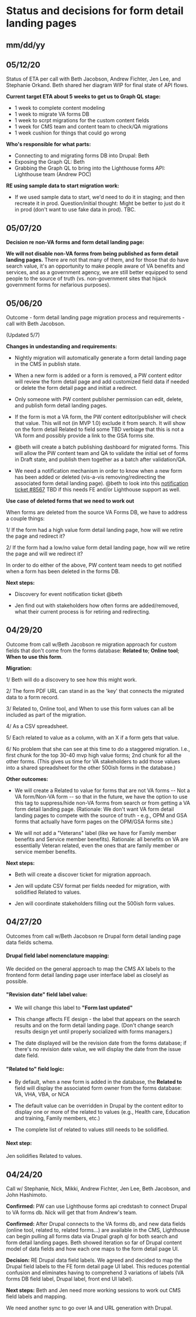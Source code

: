 # Status and decisions for form detail landing pages

## mm/dd/yy


## 05/12/20

Status of ETA per call with Beth Jacobson, Andrew Fichter, Jen Lee, and Stephanie Orkand. Beth shared her diagram WIP for final state of API flows. 

__Current target ETA about 5 weeks to get us to Graph QL stage:__

- 1 week to complete content modeling
- 1 week to migrate VA forms DB
- 1 week to scrpt migrations for the custom content fields
- 1 week for CMS team and content team to check/QA migrations
- 1 week cushion for things that could go wrong

__Who's responsible for what parts:__
- Connecting to and migrating forms DB into Drupal: Beth
- Exposing the Graph QL: Beth
- Grabbing the Graph QL to bring into the Lighthouse forms API: Lighthouse team (Andrew POC)

__RE using sample data to start migration work:__
- If we used sample data to start, we'd need to do it in staging; and then recreate it in prod. Question/initial thought: Might be better to just do it in prod (don't want to use fake data in prod). TBC. 


## 05/07/20

__Decision re non-VA forms and form detail landing page:__

__We will not disable non-VA forms from being published as form detail landing pages.__ There are not that many of them, and for those that do have search value, it's an opportunity to make people aware of VA benefits and services, and as a government agency, we are still better equipped to send people to the source of truth (vs. non-government sites that hijack government forms for nefarious purposes). 



## 05/06/20
Outcome - form detail landing page migration process and requirements - call with Beth Jacobson. 

(Updated 5/7)

__Changes in undestanding and requirements:__

- Nightly migration will automatically generate a form detail landing page in the CMS in publish state. 

- When a new form is added or a form is removed, a PW content editor will review the form detail page and add customized field data if needed or delete the form detail page and initiat a redirect. 

- Only someone with PW content publisher permission can edit, delete, and publish form detail landing pages. 

- If the form is mot a VA form, the PW content editor/publisher will check that value. This will not (in MVP 1.0) exclude it from search. It will show on the form detail Related to field some TBD verbiage that this is not a VA form and possibly provide a link to the GSA forms site.  

- @beth will create a batch publishing dashboard for migrated forms. This will allow the PW content team and QA to validate the initial set of forms in Draft state, and publish them together as a batch after validation/QA. 

- We need a notification mechanism in order to know when a new form has been added or deleted (vis-a-vis removing/redirecting the associated form detail landing page). @beth to look into this [notification ticket #8567](https://app.zenhub.com/workspace/o/department-of-veterans-affairs/va.gov-team/issues/8567)  TBD if this needs FE and/or Lighthouse support as well. 



__Use case of deleted forms that we need to work out__ 

When forms are deleted from the source VA Forms DB, we have to address a couple things: 

1/ If the form had a high value form detail landing page, how will we retire the page and redirect it? 

2/ If the form had a low/no value form detail landing page, how will we retire the page and will we redirect it? 

In order to do either of the above, PW content team needs to get notified when a form has been deleted in the forms DB. 

__Next steps:__ 

- Discovery for event notification ticket @beth

- Jen find out with stakeholders how often forms are added/removed, what their current process is for retiring and redirecting. 



## 04/29/20

Outcome from call w/Beth Jacobson re migration approach for custom fields that don't come from the forms database: __Related to__; __Online tool__; __When to use this form__. 


__Migration:__

1/ Beth will do a discovery to see how this might work. 

2/ The form PDF URL can stand in as the 'key' that connects the migrated data to a form record. 

3/ Related to, Online tool, and When to use this form values can all be included as part of the migration. 

4/ As a CSV spreadsheet. 

5/ Each related to value as a column, with an X if a form gets that value. 

6/ No problem that she can see at this time to do a staggered migration. I.e., first chunk for the top 30-40 mvp high value forms; 2nd chunk for all the other forms. (This gives us time for VA stakeholders to add those values into a shared spreadsheet for the other 500ish forms in the database.)


__Other outcomes:__

- We will create a Related to value for forms that are not VA forms -- Not a VA form/Non-VA form -- so that in the future, we have the option to use this tag to suppress/hide non-VA forms from search or from getting a VA form detail landing page. (Rationale: We don't want VA form detail landing pages to compete with the source of truth - e.g., OPM and GSA forms that actually have form pages on the OPM/GSA forms site.)

- We will not add a "Veterans" label (like we have for Family member benefits and Service member benefits). Rationale: all benefits on VA are essentially Veteran related, even the ones that are family member or service member benefits.

__Next steps:__
- Beth will create a discover ticket for migration approach. 

- Jen will update CSV format per fields needed for migration, with solidified Related to values. 

- Jen will coordinate stakeholders filling out the 500ish form values. 


## 04/27/20

Outcomes from call w/Beth Jacobson re Drupal form detail landing page data fields schema. 

#### Drupal field label nomenclature mapping: 

We decided on the general approach to map the CMS AX labels to the frontend form detail landing page user interface label as closelyl as possible. 


#### "Revision date" field label value: 

- We will change this label to __"Form last updated"__

- This change affects FE design - the label that appears on the search results and on the form detail landing page. (Don't change search results design yet until properly socialized with forms managers.)

- The date displayed will be the revision date from the forms database; if there's no revision date value, we will display the date from the issue date field. 

#### "Related to" field logic:  

- By default, when a new form is added in the database, the __Related to__ field will display the associated form owner from the forms database: VA, VHA, VBA, or NCA

- The default value can be overridden in Drupal by the content editor to display one or more of the related to values (e.g., Health care, Education and training, Family members, etc.) 

- The complete list of related to values still needs to be solidified. 


#### Next step:

Jen solidifies Related to values. 


## 04/24/20

Call w/ Stephanie, Nick, Mikki, Andrew Fichter, Jen Lee, Beth Jacobson, and John Hashimoto. 

__Confirmed:__ PW can use Lighthouse forms api credstash to connect Drupal to VA forms db. Nick will get that from Andrew's team. 

__Confirmed:__ After Drupal connects to the VA forms db, and new data fields (online tool, related to, related forms...) are available in the CMS, Lighthouse can begin pulling all forms data via Drupal graph ql for both search and form detail landing pages. 
Beth showed iteration so far of Drupal content model of data fields and how each one maps to the form detail page UI. 

__Decision:__ RE Drupal data field labels. We agreed and decided to map the Drupal field labels to the FE form detail page UI label. This reduces potential confusion and eliminates having to comprehend 3 variations of labels (VA forms DB field label, Drupal label, front end UI label). 

__Next steps:__
Beth and Jen need more working sessions to work out CMS field labels and mapping. 

We need another sync to go over IA and URL generation with Drupal.
